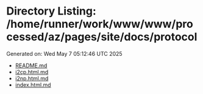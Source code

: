# Directory Listing: /home/runner/work/www/www/processed/az/pages/site/docs/protocol
Generated on: Wed May  7 05:12:46 UTC 2025

- [README.md](README.md)
- [i2cp.html.md](i2cp.html.md)
- [i2np.html.md](i2np.html.md)
- [index.html.md](index.html.md)

